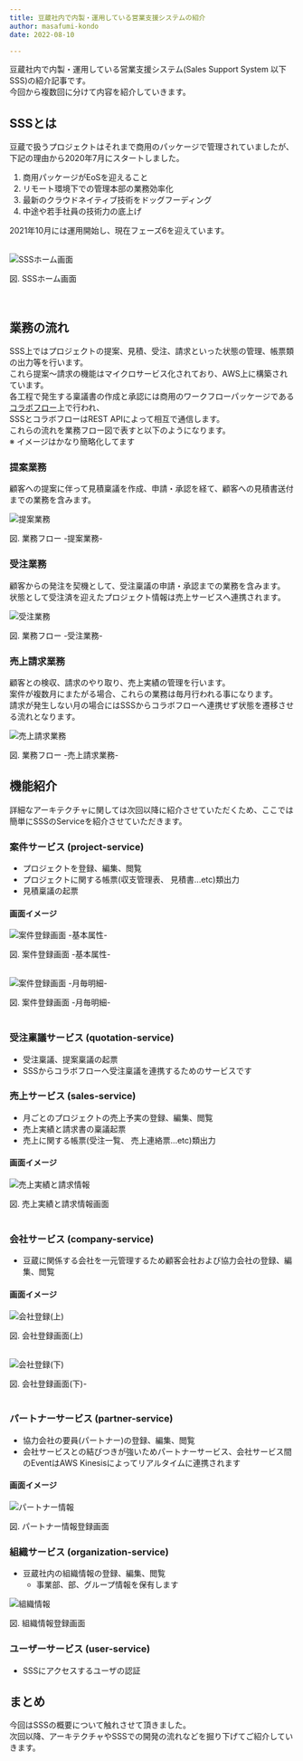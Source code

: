 ```yaml
---
title: 豆蔵社内で内製・運用している営業支援システムの紹介
author: masafumi-kondo
date: 2022-08-10

---
```


豆蔵社内で内製・運用している営業支援システム(Sales Support System 以下SSS)の紹介記事です。  
今回から複数回に分けて内容を紹介していきます。


## SSSとは
豆蔵で扱うプロジェクトはそれまで商用のパッケージで管理されていましたが、下記の理由から2020年7月にスタートしました。  
 
1. 商用パッケージがEoSを迎えること  
2. リモート環境下での管理本部の業務効率化  
3. 最新のクラウドネイティブ技術をドッグフーディング  
4. 中途や若手社員の技術力の底上げ  

2021年10月には運用開始し、現在フェーズ6を迎えています。    
  
&nbsp;   
![SSSホーム画面](/img/sss/sss_0.png "SSSホーム画面２")  
<div>図. SSSホーム画面</div>

&nbsp;

## 業務の流れ

SSS上ではプロジェクトの提案、見積、受注、請求といった状態の管理、帳票類の出力等を行います。    
これら提案～請求の機能はマイクロサービス化されており、AWS上に構築されています。  
各工程で発生する稟議書の作成と承認には商用のワークフローパッケージである [コラボフロー](https://www.collabo-style.co.jp/)上で行われ、  
SSSとコラボフローはREST APIによって相互で通信します。  
これらの流れを業務フロー図で表すと以下のようになります。  
※ イメージはかなり簡略化してます    

### 提案業務
顧客への提案に伴って見積稟議を作成、申請・承認を経て、顧客への見積書送付までの業務を含みます。  

![提案業務](/img/sss/flow_quotation.png)  
<div>図. 業務フロー -提案業務-</div>   


### 受注業務
顧客からの発注を契機として、受注稟議の申請・承認までの業務を含みます。  
状態として受注済を迎えたプロジェクト情報は売上サービスへ連携されます。  

![受注業務](/img/sss/flow_order.png)  
<div>図. 業務フロー -受注業務-</div>


### 売上請求業務
顧客との検収、請求のやり取り、売上実績の管理を行います。  
案件が複数月にまたがる場合、これらの業務は毎月行われる事になります。    
請求が発生しない月の場合にはSSSからコラボフローへ連携せず状態を遷移させる流れとなります。  

![売上請求業務](/img/sss/flow_sales.png)  
<div>図. 業務フロー -売上請求業務-</div>

## 機能紹介  
詳細なアーキテクチャに関しては次回以降に紹介させていただくため、ここでは簡単にSSSのServiceを紹介させていただきます。  

### 案件サービス (project-service)   
- プロジェクトを登録、編集、閲覧
- プロジェクトに関する帳票(収支管理表、 見積書...etc)類出力 
- 見積稟議の起票
  &nbsp;

#### 画面イメージ
![案件登録画面 -基本属性-](/img/sss/project_1.png)
<div>図. 案件登録画面 -基本属性-</div>  
  &nbsp;  

![案件登録画面 -月毎明細-](/img/sss/project_2.png)  
<div>図. 案件登録画面 -月毎明細-</div>  
  &nbsp;  

### 受注稟議サービス (quotation-service)
  - 受注稟議、提案稟議の起票
  - SSSからコラボフローへ受注稟議を連携するためのサービスです  

### 売上サービス (sales-service)
- 月ごとのプロジェクトの売上予実の登録、編集、閲覧
- 売上実績と請求書の稟議起票
- 売上に関する帳票(受注一覧、 売上連絡票...etc)類出力 

#### 画面イメージ
![売上実績と請求情報](/img/sss/sales_1.png)
<div>図. 売上実績と請求情報画面</div>
  &nbsp;

### 会社サービス (company-service)
- 豆蔵に関係する会社を一元管理するため顧客会社および協力会社の登録、編集、閲覧  

#### 画面イメージ  
![会社登録(上)](/img/sss/company_1.png)
<div>図. 会社登録画面(上)</div>
  &nbsp;  

![会社登録(下)](/img/sss/company_2.png)
<div>図. 会社登録画面(下)-</div>  
  &nbsp;

### パートナーサービス (partner-service)
- 協力会社の要員(パートナー)の登録、編集、閲覧
- 会社サービスとの結びつきが強いためパートナーサービス、会社サービス間のEventはAWS Kinesisによってリアルタイムに連携されます

#### 画面イメージ
![パートナー情報](/img/sss/partner_1.png)
<div>図. パートナー情報登録画面</div>


### 組織サービス (organization-service)
- 豆蔵社内の組織情報の登録、編集、閲覧
  - 事業部、部、グループ情報を保有します

![組織情報](/img/sss/organization_1.png)
<div>図. 組織情報登録画面</div>


### ユーザーサービス (user-service)
- SSSにアクセスするユーザの認証

## まとめ  
今回はSSSの概要について触れさせて頂きました。   
次回以降、アーキテクチャやSSSでの開発の流れなどを掘り下げてご紹介していきます。  
